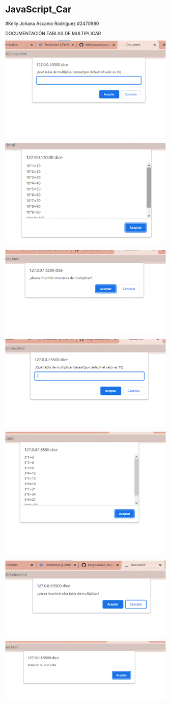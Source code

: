 # JavaScript_Car
#Kelly Johana Ascanio Rodríguez
#2470980

DOCUMENTACIÓN TABLAS DE MULTIPLICAR

![](https://github.com/KellyAscanio/JavaScript_Car/blob/main/TABLAS%20DE%20MULTIPLICAR/1%20pag.gif)

![](https://github.com/KellyAscanio/JavaScript_Car/blob/main/TABLAS%20DE%20MULTIPLICAR/2%20pag.gif)

![](https://github.com/KellyAscanio/JavaScript_Car/blob/main/TABLAS%20DE%20MULTIPLICAR/3%20pag.gif)

![](https://github.com/KellyAscanio/JavaScript_Car/blob/main/TABLAS%20DE%20MULTIPLICAR/4%20pag.gif)

![](https://github.com/KellyAscanio/JavaScript_Car/blob/main/TABLAS%20DE%20MULTIPLICAR/5%20pag.gif)

![](https://github.com/KellyAscanio/JavaScript_Car/blob/main/TABLAS%20DE%20MULTIPLICAR/6%20pag.gif)

![](https://github.com/KellyAscanio/JavaScript_Car/blob/main/TABLAS%20DE%20MULTIPLICAR/7%20pag.gif)

